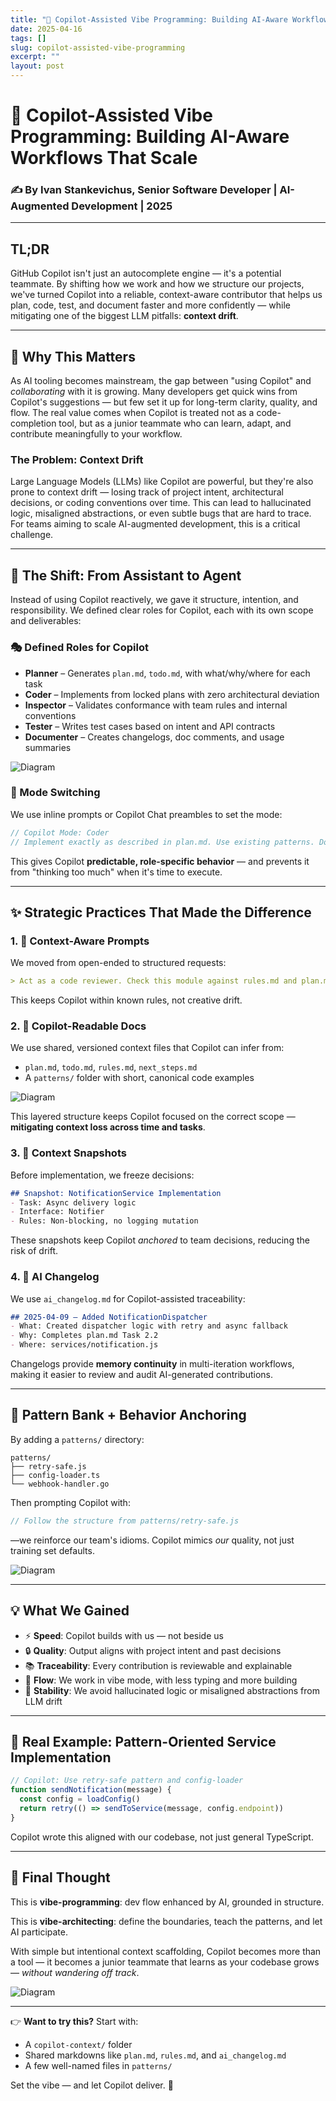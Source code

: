 ```yaml
---
title: "🚀 Copilot-Assisted Vibe Programming: Building AI-Aware Workflows That Scale"
date: 2025-04-16
tags: []
slug: copilot-assisted-vibe-programming
excerpt: ""
layout: post
---
```


# 🚀 Copilot-Assisted Vibe Programming: Building AI-Aware Workflows That Scale

### ✍️ By Ivan Stankevichus, Senior Software Developer | AI-Augmented Development | 2025

---

## TL;DR
GitHub Copilot isn't just an autocomplete engine — it's a potential teammate. By shifting how we work and how we structure our projects, we've turned Copilot into a reliable, context-aware contributor that helps us plan, code, test, and document faster and more confidently — while mitigating one of the biggest LLM pitfalls: **context drift**.

---

## 🎯 Why This Matters

As AI tooling becomes mainstream, the gap between "using Copilot" and *collaborating* with it is growing. Many developers get quick wins from Copilot's suggestions — but few set it up for long-term clarity, quality, and flow. The real value comes when Copilot is treated not as a code-completion tool, but as a junior teammate who can learn, adapt, and contribute meaningfully to your workflow.

### The Problem: Context Drift

Large Language Models (LLMs) like Copilot are powerful, but they're also prone to context drift — losing track of project intent, architectural decisions, or coding conventions over time. This can lead to hallucinated logic, misaligned abstractions, or even subtle bugs that are hard to trace. For teams aiming to scale AI-augmented development, this is a critical challenge.

---

## 🧠 The Shift: From Assistant to Agent

Instead of using Copilot reactively, we gave it structure, intention, and responsibility. We defined clear roles for Copilot, each with its own scope and deliverables:

### 🎭 Defined Roles for Copilot
- **Planner** – Generates `plan.md`, `todo.md`, with what/why/where for each task
- **Coder** – Implements from locked plans with zero architectural deviation
- **Inspector** – Validates conformance with team rules and internal conventions
- **Tester** – Writes test cases based on intent and API contracts
- **Documenter** – Creates changelogs, doc comments, and usage summaries

![Diagram](https://leonas5555.github.io/ai-tech-site/assets/diagrams/copilot-assisted-vibe-programming-plantuml-1.png)

### 🔀 Mode Switching

We use inline prompts or Copilot Chat preambles to set the mode:

```js
// Copilot Mode: Coder
// Implement exactly as described in plan.md. Use existing patterns. Do not redesign.
```

This gives Copilot **predictable, role-specific behavior** — and prevents it from "thinking too much" when it's time to execute.

---

## ✨ Strategic Practices That Made the Difference

### 1. 🧭 Context-Aware Prompts

We moved from open-ended to structured requests:

```md
> Act as a code reviewer. Check this module against rules.md and plan.md.
```

This keeps Copilot within known rules, not creative drift.

### 2. 📄 Copilot-Readable Docs

We use shared, versioned context files that Copilot can infer from:
- `plan.md`, `todo.md`, `rules.md`, `next_steps.md`
- A `patterns/` folder with short, canonical code examples

![Diagram](https://leonas5555.github.io/ai-tech-site/assets/diagrams/copilot-assisted-vibe-programming-plantuml-2.png)

This layered structure keeps Copilot focused on the correct scope — **mitigating context loss across time and tasks**.

### 3. 📸 Context Snapshots

Before implementation, we freeze decisions:

```md
## Snapshot: NotificationService Implementation
- Task: Async delivery logic
- Interface: Notifier
- Rules: Non-blocking, no logging mutation
```

These snapshots keep Copilot *anchored* to team decisions, reducing the risk of drift.

### 4. 📝 AI Changelog

We use `ai_changelog.md` for Copilot-assisted traceability:

```md
## 2025-04-09 – Added NotificationDispatcher
- What: Created dispatcher logic with retry and async fallback
- Why: Completes plan.md Task 2.2
- Where: services/notification.js
```

Changelogs provide **memory continuity** in multi-iteration workflows, making it easier to review and audit AI-generated contributions.

---

## 🔧 Pattern Bank + Behavior Anchoring

By adding a `patterns/` directory:

```
patterns/
├── retry-safe.js
├── config-loader.ts
└── webhook-handler.go
```

Then prompting Copilot with:

```ts
// Follow the structure from patterns/retry-safe.js
```

—we reinforce our team's idioms. Copilot mimics *our* quality, not just training set defaults.

![Diagram](https://leonas5555.github.io/ai-tech-site/assets/diagrams/copilot-assisted-vibe-programming-plantuml-3.png)

---

## 💡 What We Gained

- ⚡ **Speed**: Copilot builds with us — not beside us
- 🔒 **Quality**: Output aligns with project intent and past decisions
- 📚 **Traceability**: Every contribution is reviewable and explainable
- 🧭 **Flow**: We work in vibe mode, with less typing and more building
- 🧠 **Stability**: We avoid hallucinated logic or misaligned abstractions from LLM drift

---

## 🧪 Real Example: Pattern-Oriented Service Implementation

```ts
// Copilot: Use retry-safe pattern and config-loader
function sendNotification(message) {
  const config = loadConfig()
  return retry(() => sendToService(message, config.endpoint))
}
```

Copilot wrote this aligned with our codebase, not just general TypeScript.

---

## 🔁 Final Thought

This is **vibe-programming**: dev flow enhanced by AI, grounded in structure.

This is **vibe-architecting**: define the boundaries, teach the patterns, and let AI participate.

With simple but intentional context scaffolding, Copilot becomes more than a tool — it becomes a junior teammate that learns as your codebase grows — *without wandering off track*.

![Diagram](https://leonas5555.github.io/ai-tech-site/assets/diagrams/copilot-assisted-vibe-programming-plantuml-4.png)

---

👉 **Want to try this?**
Start with:
- A `copilot-context/` folder
- Shared markdowns like `plan.md`, `rules.md`, and `ai_changelog.md`
- A few well-named files in `patterns/`

Set the vibe — and let Copilot deliver. 🚀 
